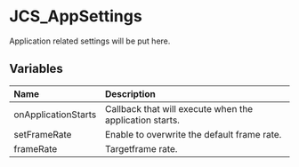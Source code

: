 # JCS_AppSettings

Application related settings will be put here.

## Variables

| Name                | Description                                             |
|:--------------------|:--------------------------------------------------------|
| onApplicationStarts | Callback that will execute when the application starts. |
| setFrameRate        | Enable to overwrite the default frame rate.             |
| frameRate           | Targetframe rate.                                       |
